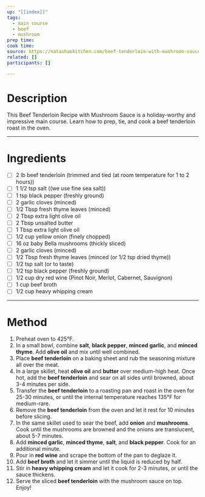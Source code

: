 ```yaml
---
up: "[[index]]"
tags:
  - main course
  - beef
  - mushroom
prep time: 
cook time: 
source: https://natashaskitchen.com/beef-tenderloin-with-mushroom-sauce/
related: []
participants: []

---
```

# Description
This Beef Tenderloin Recipe with Mushroom Sauce is a holiday-worthy and impressive main course. Learn how to prep, tie, and cook a beef tenderloin roast in the oven.

---
# Ingredients
- [ ] 2 lb beef tenderloin (trimmed and tied (at room temperature for 1 to 2 hours))
- [ ] 1 1/2 tsp salt ((we use fine sea salt))
- [ ] 1 tsp black pepper (freshly ground)
- [ ] 2 garlic cloves (minced)
- [ ] 1/2 Tbsp fresh thyme leaves (minced)
- [ ] 2 Tbsp extra light olive oil
- [ ] 2 Tbsp unsalted butter
- [ ] 1 Tbsp extra light olive oil
- [ ] 1/2 cup yellow onion (finely chopped)
- [ ] 16 oz baby Bella mushrooms (thickly sliced)
- [ ] 2 garlic cloves (minced)
- [ ] 1/2 Tbsp fresh thyme leaves (minced (or 1/2 tsp dried thyme))
- [ ] 1/2 tsp salt (or to taste)
- [ ] 1/2 tsp black pepper (freshly ground)
- [ ] 1/2 cup dry red wine (Pinot Noir, Merlot, Cabernet, Sauvignon)
- [ ] 1 cup beef broth
- [ ] 1/2 cup heavy whipping cream

---
# Method
1. Preheat oven to 425°F.
2. In a small bowl, combine **salt**, **black pepper**, **minced garlic**, and **minced thyme**. Add **olive oil** and mix until well combined.
3. Place **beef tenderloin** on a baking sheet and rub the seasoning mixture all over the meat.
4. In a large skillet, heat **olive oil** and **butter** over medium-high heat. Once hot, add the **beef tenderloin** and sear on all sides until browned, about 3-4 minutes per side.
5. Transfer the **beef tenderloin** to a roasting pan and roast in the oven for 25-30 minutes, or until the internal temperature reaches 135°F for medium-rare.
6. Remove the **beef tenderloin** from the oven and let it rest for 10 minutes before slicing.
7. In the same skillet used to sear the beef, add **onion** and **mushrooms**. Cook until the mushrooms are browned and the onions are translucent, about 5-7 minutes.
8. Add **minced garlic**, **minced thyme**, **salt**, and **black pepper**. Cook for an additional minute.
9. Pour in **red wine** and scrape the bottom of the pan to deglaze it.
10. Add **beef broth** and let it simmer until the liquid is reduced by half.
11. Stir in **heavy whipping cream** and let it cook for 2-3 minutes, or until the sauce thickens.
12. Serve the sliced **beef tenderloin** with the mushroom sauce on top. Enjoy!